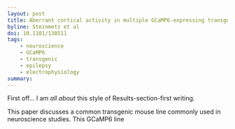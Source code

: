 ```yaml
---
layout: post
title: Aberrant cortical activity in multiple GCaMP6-expressing transgenic mouse lines
byline: Steinmetz et al
doi: 10.1101/138511
tags:
    - neuroscience
    - GCaMP6
    - transgenic
    - epilepsy
    - electrophysiology
summary:
---
```


First off... I am _all about_ this style of Results-section-first writing.

This paper discusses a common transgenic mouse line commonly used in neuroscience studies. This GCaMP6 line  
